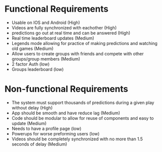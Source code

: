 # Functional Requirements
- Usable on IOS and Android (High)
- Videos are fully synchronized with eachother (High)
- predictions go out at real time and can be answered (High)
- Real time leaderboard updates (Medium)
- Legends mode allowing for practice of making predictions and watching old games (Medium)
- Allow users to create groups with friends and compete with other groups/group members (Medium)
- 2 factor Auth (low)
- Groups leaderboard (low)

# Non-functional Requirements
- The system must support thousands of predictions during a given play without delay (High)
- App should be smooth and have reduce lag (Medium)
- Code should be modular to allow for reuse of components and easy to update (Medium)
- Needs to have a profile page (low)
- Powerups for worse preforming users (low)
- Videos should be completely synchronized with no more than 1.5 seconds of delay (Medium)
